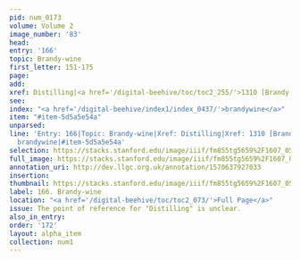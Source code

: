 ```yaml
---
pid: num_0173
volume: Volume 2
image_number: '83'
head: 
entry: '166'
topic: Brandy-wine
first_letter: 151-175
page: 
add: 
xref: Distilling|<a href='/digital-beehive/toc/toc2_255/'>1310 [Brandy & Aqua vit[ae]]</a>
see: 
index: "<a href='/digital-beehive/index1/index_0437/'>brandywine</a>"
item: "#item-5d5a5e54a"
unparsed: 
line: 'Entry: 166|Topic: Brandy-wine|Xref: Distilling|Xref: 1310 [Brandy & Aqua vit[ae]]|Index:
  brandywine|#item-5d5a5e54a'
selection: https://stacks.stanford.edu/image/iiif/fm855tg5659%2F1607_0550/250,2688,3114,537/full/0/default.jpg
full_image: https://stacks.stanford.edu/image/iiif/fm855tg5659%2F1607_0550/full/full/0/default.jpg
annotation_uri: http://dev.llgc.org.uk/annotation/1570637927033
insertion: 
thumbnail: https://stacks.stanford.edu/image/iiif/fm855tg5659%2F1607_0550/250,2688,600,180/250,/0/default.jpg
label: 166. Brandy-wine
location: "<a href='/digital-beehive/toc/toc2_073/'>Full Page</a>"
issue: The point of reference for "Distilling" is unclear.
also_in_entry: 
order: '172'
layout: alpha_item
collection: num1
---
```

